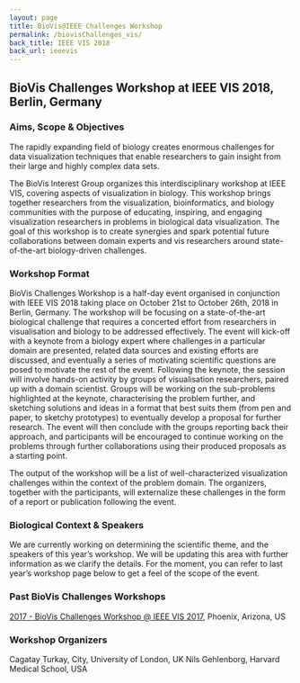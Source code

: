 ```yaml
---
layout: page
title: BioVis@IEEE Challenges Workshop
permalink: /biovisChallenges_vis/
back_title: IEEE VIS 2018
back_url: ieeevis
---
```

## BioVis Challenges Workshop at IEEE VIS 2018, Berlin, Germany

### Aims, Scope & Objectives

The rapidly expanding field of biology creates enormous challenges for data visualization techniques that enable researchers to gain insight from their large and highly complex data sets.

The BioVis Interest Group organizes this interdisciplinary workshop at IEEE VIS, covering aspects of visualization in biology. This workshop brings together researchers from the visualization, bioinformatics, and biology communities with the purpose of educating, inspiring, and engaging visualization researchers in problems in biological data visualization. The goal of this workshop is to create synergies and spark potential future collaborations between domain experts and vis researchers around state-of-the-art biology-driven challenges.

### Workshop Format
BioVis Challenges Workshop is a half-day event organised in conjunction with IEEE VIS 2018 taking place on October 21st to October 26th, 2018 in Berlin, Germany. The workshop will be focusing on a state-of-the-art biological challenge that requires a concerted effort from researchers in visualisation and biology to be addressed effectively. The event will kick-off with a keynote from a biology expert where challenges in a particular domain are presented, related data sources and existing efforts are discussed, and eventually a series of motivating scientific questions are posed to motivate the rest of the event. Following the keynote, the session will involve hands-on activity by groups of visualisation researchers, paired up with a domain scientist. Groups will be working on the sub-problems highlighted at the keynote, characterising the problem further, and sketching solutions and ideas in a format that best suits them (from pen and paper, to sketchy prototypes) to eventually develop a proposal for further research. The event will then conclude with the groups reporting back their approach, and participants will be encouraged to continue working on the problems through further collaborations using their produced proposals as a starting point.

The output of the workshop will be a list of well-characterized visualization challenges within the context of the problem domain. The organizers, together with the participants, will externalize these challenges in the form of a report or publication following the event.

### Biological Context & Speakers
We are currently working on determining the scientific theme, and the speakers of this year’s workshop. We will be updating this area with further information as we clarify the details. For the moment, you can refer to last year’s workshop page below to get a feel of the scope of the event.

### Past BioVis Challenges Workshops
<a href="http://biovis.net/2017/agenda_ieee/">2017 - BioVis Challenges Workshop @ IEEE VIS 2017</a>, Phoenix, Arizona, US


### Workshop Organizers
Cagatay Turkay, City, University of London, UK
Nils Gehlenborg, Harvard Medical School, USA
